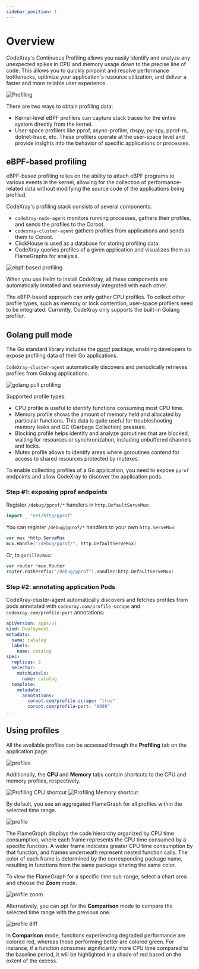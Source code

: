 ```yaml
---
sidebar_position: 1
---
```


# Overview

CodeXray's Continuous Profiling allows you easily identify and analyze any unexpected spikes in CPU and memory usage down to the precise line of code.
This allows you to quickly pinpoint and resolve performance bottlenecks, optimize your application's resource utilization,
and deliver a faster and more reliable user experience.

<img alt="Profiling" src="/img/docs/profiling/profiling.gif" class="card w-1200"/>

There are two ways to obtain profiling data:

* Kernel-level eBPF profilers can capture stack traces for the entire system directly from the kernel.
* User-space profilers like pprof, async-profiler, rbspy, py-spy, pprof-rs, dotnet-trace, etc.
These profilers operate at the user-space level and provide insights into the behavior of specific applications or processes.

## eBPF-based profiling

eBPF-based profiling relies on the ability to attach eBPF programs to various events in the kernel,
allowing for the collection of performance-related data without modifying the source code of the applications being profiled.

CodeXray's profiling stack consists of several components:

* `codeXray-node-agent` monitors running processes, gathers their profiles, and sends the profiles to the Coroot.
* `codexray-cluster-agent` gathers profiles from applications and sends them to Coroot.
* ClickHouse is used as a database for storing profiling data.
* CodeXray queries profiles of a given application and visualizes them as FlameGraphs for analysis.

<img alt="ebpf-based profiling" src="/img/docs/profiling/ebpf-based-profiling.png" class="card w-1200"/>

When you use Helm to install CodeXray, all these components are automatically installed and seamlessly integrated with each other.

The eBFP-based approach can only gather CPU profiles.
To collect other profile types, such as memory or lock contention, user-space profilers need to be integrated.
Currently, CodeXray only supports the built-in Golang profiler.

## Golang pull mode

The Go standard library includes the [pprof](https://pkg.go.dev/net/http/pprof) package,
enabling developers to expose profiling data of their Go applications.

`CodeXray-cluster-agent` automatically discovers and periodically retrieves profiles from Golang applications.

<img alt="golang pull profiling" src="/img/docs/profiling/golang-profiling.png" class="card w-1200"/>

Supported profile types:

* CPU profile is useful to identify functions consuming most CPU time.
* Memory profile shows the amount of memory held and allocated by particular functions.
This data is quite useful for troubleshooting memory leaks and GC (Garbage Collection) pressure.
* Blocking profile helps identify and analyze goroutines that are blocked, waiting for resources or synchronization,
including unbuffered channels and locks.
* Mutex profile allows to identify areas where goroutines contend for access to shared resources protected by mutexes.

To enable collecting profiles of a Go application, you need to expose `pprof` endpoints
and allow CodeXray to discover the application pods.

### Step #1: exposing pprof endpoints

Register `/debug/pprof/*` handlers in `http.DefaultServeMux`:

```go
import _ "net/http/pprof"
```

You can register `/debug/pprof/*` handlers to your own `http.ServeMux`:

```go
var mux *http.ServeMux
mux.Handle("/debug/pprof/", http.DefaultServeMux)
```

Or, to `gorilla/mux`:

```go
var router *mux.Router
router.PathPrefix("/debug/pprof").Handler(http.DefaultServeMux)
```

### Step #2: annotating application Pods


CodeXray-cluster-agent automatically discovers and fetches profiles from pods
annotated with `codexray.com/profile-scrape` and `codexray.com/profile-port` annotations:

```yaml
apiVersion: apps/v1
kind: Deployment
metadata:
  name: catalog
  labels:
    name: catalog
spec:
  replicas: 2
  selector:
    matchLabels:
      name: catalog
  template:
    metadata:
      annotations:
        coroot.com/profile-scrape: "true"
        coroot.com/profile-port: "8080"
...
```

## Using profiles

All the available profiles can be accessed through the <b>Profiling</b> tab on the application page.

<img alt="profiles" src="/img/docs/profiling/profiles.png" class="card w-1200"/>


Additionally, the **CPU** and **Memory** tabs contain shortcuts to the CPU and memory profiles, respectively.


<div class="horizontal-images">
  <img alt="Profiling CPU shortcut" src="/img/docs/profiling/cpu-shortcut.png" class="card" />
  <img alt="Profiling Memory shortcut" src="/img/docs/profiling/memory-shortcut.png" class="card" />
</div>

By default, you see an aggregated FlameGraph for all profiles within the selected time range.

<img alt="profile" src="/img/docs/profiling/profile.png" class="card w-1200"/>


The FlameGraph displays the code hierarchy organized by CPU time consumption,
where each frame represents the CPU time consumed by a specific function.
A wider frame indicates greater CPU time consumption by that function,
and frames underneath represent nested function calls.
The color of each frame is determined by the corresponding package name,
resulting in functions from the same package sharing the same color.

To view the FlameGraph for a specific time sub-range,
select a chart area and choose the **Zoom** mode.

<img alt="profile zoom" src="/img/docs/profiling/profile-zoom.png" class="card w-1200"/>

Alternatively, you can opt for the **Comparison** mode to compare the selected time range with the previous one.

<img alt="profile diff" src="/img/docs/profiling/profile-diff.png" class="card w-1200"/>

In **Comparison** mode, functions experiencing degraded performance are colored red,
whereas those performing better are colored green.
For instance, if a function consumes significantly more CPU time compared to the baseline period,
it will be highlighted in a shade of red based on the extent of the excess.
